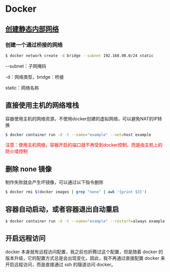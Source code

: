 # Docker

## [创建静态内部网络](https://docs.docker.com/network/)

### 创建一个通过桥接的网络

```bash
$ docker network create -d bridge --subnet 192.168.98.0/24 static
```

--subnet：子网掩码

-d：网络类型，bridge：桥接

static：网络名称

## 直接使用主机的网络堆栈

容器使用主机的网络资源，不使用docker创建的虚拟网络，可以避免NAT的IP转换

```bash
$ docker container run -d -t --name="example" --net=host example
```

<font color="red">注意：使用主机网络，容器开启的端口就不再受到docker控制，而是由主机上的防火墙控制</font>

## 删除 none 镜像

制作失败就会产生坏镜像，可以通过以下指令删除

```bash
$ docker rmi $(docker images | grep "none" | awk '{print $3}')
```

## 容器自动启动，或者容器退出自动重启

```bash
$ docker container run -d -t --name="example" --restart=always example
```

## 开启远程访问

docker 本身就有远程访问配置，我之前也折腾过这个配置，但是随着 docker 的版本升级，它的配置方式总是会出现变化，因此，我不再通过直接配置 docker 来开启远程访问，而是直接通过 ssh 的隧道访问 docker。

